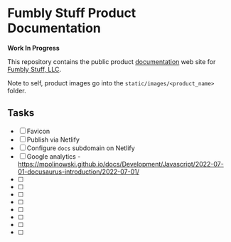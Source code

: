 # Fumbly Stuff Product Documentation

**Work In Progress**

This repository contains the public product [documentation](https://docs.fumblydiddle.com) web site for [Fumbly Stuff, LLC](https://fumblystuff.com).

Note to self, product images go into the `static/images/<product_name>` folder.

## Tasks

- [ ] Favicon
- [ ] Publish via Netlify
- [ ] Configure `docs` subdomain on Netlify
- [ ] Google analytics - https://mpolinowski.github.io/docs/Development/Javascript/2022-07-01-docusaurus-introduction/2022-07-01/
- [ ] 
- [ ] 
- [ ] 
- [ ] 
- [ ] 
- [ ] 
- [ ] 
- [ ] 